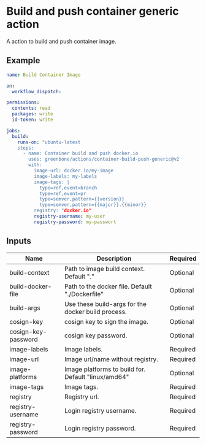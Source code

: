 # Build and push container generic action

A action to build and push container image.

## Example

```yml 
name: Build Container Image

on:
  workflow_dispatch:

permissions:
  contents: read
  packages: write
  id-token: write

jobs:
  build:
    runs-on: "ubuntu-latest
    steps:
      - name: Container build and push docker.io
        uses: greenbone/actions/container-build-push-generic@v2
        with:
          image-url: docker.io/my-image
          image-labels: my-labels
          image-tags: |
            type=ref,event=branch
            type=ref,event=pr
            type=semver,pattern={{version}}
            type=semver,pattern={{major}}.{{minor}}
          registry: "docker.io"
          registry-username: my-user
          registry-password: my-passwort
```

## Inputs

| Name                | Description                                         | Required |
|---------------------|-----------------------------------------------------|----------|
| build-context       | Path to image build context. Default "."            | Optional |
| build-docker-file   | Path to the docker file. Default "./Dockerfile"     | Optional |
| build-args          | Use these build-args for the docker build process.  | Optional |
| cosign-key          | cosign key to sign the image.                       | Optional |
| cosign-key-password | cosign key password.                                | Optional |
| image-labels        | Image labels.                                       | Required |
| image-url           | Image url/name without registry.                    | Required |
| image-platforms     | Image platforms to build for. Default "linux/amd64" | Optional |
| image-tags          | Image tags.                                         | Required |
| registry            | Registry url.                                       | Required |
| registry-username   | Login registry username.                            | Required |
| registry-password   | Login registry password.                            | Required |
